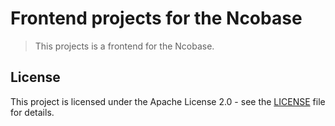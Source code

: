 # Frontend projects for the Ncobase

> This projects is a frontend for the Ncobase.

## License

This project is licensed under the Apache License 2.0 - see the [LICENSE](LICENSE) file for details.
